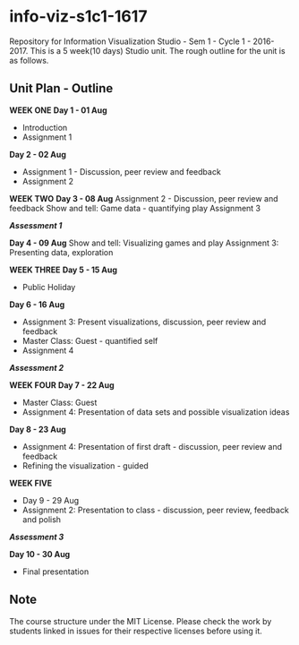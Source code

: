 # info-viz-s1c1-1617
Repository for Information Visualization Studio - Sem 1 - Cycle 1 - 2016-2017. This is a 5 week(10 days) Studio unit. The rough outline for the unit is as follows.

## Unit Plan - Outline

**WEEK ONE**
**Day 1 	- 01 Aug**

* Introduction
* Assignment 1 

**Day 2 	- 02 Aug**

* Assignment 1 - Discussion, peer review and feedback
* Assignment 2

**WEEK TWO**
**Day 3 	- 08 Aug**
Assignment 2 - Discussion, peer review and feedback
Show and tell: Game data - quantifying play
Assignment 3

_**Assessment 1**_

**Day 4 	- 09 Aug**
Show and tell: Visualizing games and play
Assignment 3: Presenting data, exploration

**WEEK THREE**
**Day 5  - 15 Aug**

* Public Holiday

**Day 6 - 16 Aug**

* Assignment 3: Present visualizations, discussion, peer review and feedback
* Master Class: Guest - quantified self
* Assignment 4

_**Assessment 2**_

**WEEK FOUR**
**Day 7 - 22 Aug**

* Master Class: Guest
* Assignment 4: Presentation of data sets and possible visualization ideas

**Day 8 	- 23 Aug**

* Assignment 4: Presentation of first draft - discussion, peer review and feedback
* Refining the visualization - guided

**WEEK FIVE**

* Day 9 - 29 Aug
* Assignment 2: Presentation to class - discussion, peer review, feedback and polish

_**Assessment 3**_

**Day 10	- 30 Aug**

* Final presentation

## Note

The course structure under the MIT License. Please check the work by students linked in issues for their respective licenses before using it.
